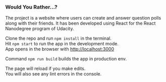 ### Would You Rather...?

The project is a website where users can create and answer question polls along with their friends. It has been developed using React for the React Nanodegree program of Udacity.

Clone the repo and run `npm install` in the terminal.<br />
Hit `npm start` to run the app in the development mode.<br />
App opens in the browser with [http://localhost:3000](http://localhost:3000)

Command `npm run build` builds the app in production env.


The page will reload if you make edits.<br />
You will also see any lint errors in the console.

